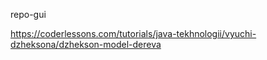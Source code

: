 repo-gui

https://coderlessons.com/tutorials/java-tekhnologii/vyuchi-dzheksona/dzhekson-model-dereva
